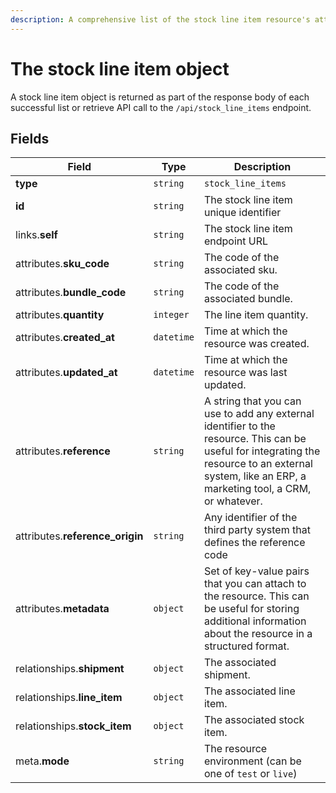 ```yaml
---
description: A comprehensive list of the stock line item resource's attributes and relationships
---
```


# The stock line item object

A stock line item object is returned as part of the response body of each successful list or retrieve API call to the `/api/stock_line_items` endpoint.

## Fields

| Field          | Type     | Description                                  |
| -------------- | -------- | -------------------------------------------- |
| **type**       | `string` | `stock_line_items`                        |
| **id**         | `string` | The stock line item unique identifier  |
| links.**self** | `string` | The stock line item endpoint URL       |
| attributes.**sku_code** | `string` | The code of the associated sku. |
| attributes.**bundle_code** | `string` | The code of the associated bundle. |
| attributes.**quantity** | `integer` | The line item quantity. |
| attributes.**created_at** | `datetime` | Time at which the resource was created. |
| attributes.**updated_at** | `datetime` | Time at which the resource was last updated. |
| attributes.**reference** | `string` | A string that you can use to add any external identifier to the resource. This can be useful for integrating the resource to an external system, like an ERP, a marketing tool, a CRM, or whatever. |
| attributes.**reference_origin** | `string` | Any identifier of the third party system that defines the reference code |
| attributes.**metadata** | `object` | Set of key-value pairs that you can attach to the resource. This can be useful for storing additional information about the resource in a structured format. |
| relationships.**shipment** | `object` | The associated shipment. |
| relationships.**line_item** | `object` | The associated line item. |
| relationships.**stock_item** | `object` | The associated stock item. |
| meta.**mode** | `string` | The resource environment \(can be one of `test` or `live`\) |

